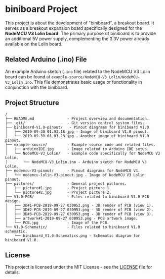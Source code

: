 # biniboard Project

This project is about the development of "biniboard", a breakout board. It serves as a breakout expansion board specifically designed for the **NodeMCU V3 Lolin board**. The primary purpose of biniboard is to provide an additional 5V power supply, complementing the 3.3V power already available on the Lolin board.

## Related Arduino (.ino) File

An example Arduino sketch (`.ino` file) related to the NodeMCU V3 Lolin board can be found at `example-source/NodeMCU-V3_Lolin/NodeMCU-V3_Lolin.ino`. This file demonstrates basic usage or functionality in conjunction with the biniboard.

## Project Structure

```
/
├── README.md               - Project overview and documentation.
├── .git/                   - Git version control system files.
├── biniboard-V1.0-pinout/   - Pinout diagrams for biniboard V1.0.
│   ├── 2019-09-30 01.03.18.jpg - Image of biniboard V1.0 pinout.
│   └── 2019-09-30 01.03.28.jpg - Another image of biniboard V1.0 pinout.
├── example-source/         - Example source code and related files.
│   ├── arduinoIDE.jpg      - Image related to Arduino IDE setup.
│   └── NodeMCU-V3_Lolin/   - Example code specifically for NodeMCU V3 Lolin.
│       └── NodeMCU-V3_Lolin.ino - Arduino sketch for NodeMCU V3 Lolin.
├── nodemcu-V3-pinout/      - Pinout diagrams for NodeMCU V3.
│   └── nodemcu-lolin-V3-pinout.jpg - Image of NodeMCU V3 Lolin pinout.
├── pictures/               - General project pictures.
│   ├── picture#1.jpg       - Project picture 1.
│   └── picture#2.jpg       - Project picture 2.
├── V1.0-PCB/               - Files related to biniboard V1.0 PCB design.
│   ├── 3D#1-PCB-2019-09-27 030953.png - 3D render of PCB (view 1).
│   ├── 3D#2-PCB-2019-09-27 030953.png - 3D render of PCB (view 2).
│   ├── 3D#3-PCB-2019-09-27 030953.png - 3D render of PCB (view 3).
│   ├── artwork#1-2019-09-27 030953.png - PCB artwork image.
│   └── PCB.jpg             - Image of the PCB.
└── V1.0-Schematic/         - Files related to biniboard V1.0 schematic.
    └── biniboard_V1.0-Schematics.png - Schematic diagram for biniboard V1.0.
```

## License

This project is licensed under the MIT License - see the [LICENSE](LICENSE) file for details.
